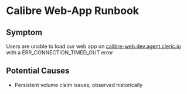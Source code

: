 # Calibre Web-App Runbook

## Symptom
Users are unable to load our web app on [calibre-web.dev.agent.cleric.io](http://calibre-web.dev.agent.cleric.io/) with a ERR_CONNECTION_TIMED_OUT error

## Potential Causes
- Persistent volume claim issues, observed historically